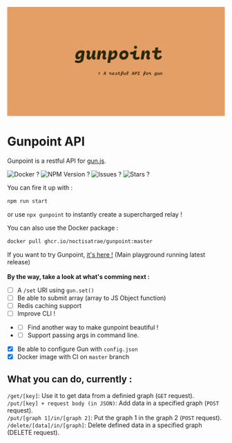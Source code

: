 ![Logo](./gunpoint_banner.png)
# Gunpoint API
Gunpoint is a restful API for [gun.js](https://github.com/amark/gun). 

![Docker ?](https://github.com/noctisatrae/gunpoint/actions/workflows/docker-publish.yml/badge.svg) ![NPM Version ?](https://img.shields.io/npm/v/gunpoint) ![Issues ?](https://img.shields.io/github/issues/noctisatrae/gunpoint) ![Stars ?](https://img.shields.io/github/stars/noctisatrae/gunpoint)

You can fire it up with :
```sh
npm run start
```
or use `npx gunpoint` to instantly create a supercharged relay !

You can also use the Docker package :
```sh
docker pull ghcr.io/noctisatrae/gunpoint:master
```

If you want to try Gunpoint, [it's here !](https://gunpoint.herokuapp.com) (Main playground running latest release) \
\
**By the way, take a look at what's comming next :**

- [ ] A `/set` URI using `gun.set()`
- [ ] Be able to submit array (array to JS Object function)
- [ ] Redis caching support
- [ ] Improve CLI !
- - [ ] Find another way to make gunpoint beautiful !
- - [ ] Support passing args in command line.
- [X] Be able to configure Gun with `config.json`
- [X] Docker image with CI on `master` branch

## What you can do, currently :
`/get/[key]`: Use it to get data from a definied graph (`GET` request). \
`/put/[key] + request body (in JSON)`: Add data in a specified graph (`POST` request). \
`/put/[graph 1]/in/[graph 2]`: Put the graph 1 in the graph 2 (`POST` request). \
`/delete/[data]/in/[graph]`: Delete defined data in a specified graph (DELETE request).
